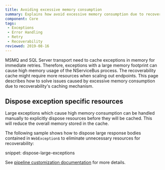 ```yaml
---
title: Avoiding excessive memory consumption
summary: Explains how avoid excessive memory consumption due to recoverability exception caching
component: Core
tags:
 - Exceptions
 - Error Handling
 - Retry
 - Recoverability
reviewed: 2019-08-16
---
```


MSMQ and SQL Server transport need to cache exceptions in memory for immediate retries. Therefore, exceptions with a large memory footprint can cause high memory usage of the NServiceBus process. The recoverability cache might require more resources when scaling out endpoints. This page describes how to solve issues caused by excessive memory consumption due to recoverability's caching mechanism.

## Dispose exception specific resources

Large exceptions which cause high memory consumption can be handled manually to explicitly dispose resources before they will be cached. This will reduce the overall memory stored in the cache.

The following sample shows how to dispose large response bodies contained in `WebException`s to eliminate unnecessary resources for recoverability:

snippet: dispose-large-exceptions

See [pipeline customization documentation](/nservicebus/pipeline/manipulate-with-behaviors.md) for more details.

